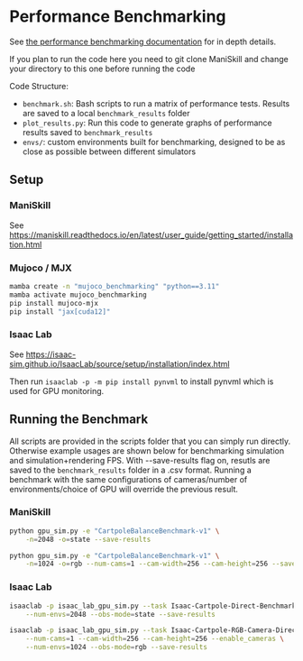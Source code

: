 # Performance Benchmarking

See [the performance benchmarking documentation](https://maniskill.readthedocs.io/en/latest/user_guide/additional_resources/performance_benchmarking.html) for in depth details.

If you plan to run the code here you need to git clone ManiSkill and change your directory to this one before running the code

Code Structure:
- `benchmark.sh`: Bash scripts to run a matrix of performance tests. Results are saved to a local `benchmark_results` folder
- `plot_results.py`: Run this code to generate graphs of performance results saved to `benchmark_results`
- `envs/`: custom environments built for benchmarking, designed to be as close as possible between different simulators


## Setup

### ManiSkill

See https://maniskill.readthedocs.io/en/latest/user_guide/getting_started/installation.html

### Mujoco / MJX

```bash
mamba create -n "mujoco_benchmarking" "python==3.11"
mamba activate mujoco_benchmarking
pip install mujoco-mjx
pip install "jax[cuda12]"
```

### Isaac Lab

See https://isaac-sim.github.io/IsaacLab/source/setup/installation/index.html

Then run `isaaclab -p -m pip install pynvml` to install pynvml which is used for GPU monitoring.

<!-- ```bash
mamba create -n "isaaclab" "python==3.10"
mamba activate isaaclab
pip install torch==2.2.2 --index-url https://download.pytorch.org/whl/cu118
pip install isaacsim-rl isaacsim-replicator isaacsim-extscache-physics isaacsim-extscache-kit-sdk isaacsim-extscache-kit isaacsim-app --extra-index-url https://pypi.nvidia.com
``` -->

## Running the Benchmark

All scripts are provided in the scripts folder that you can simply run directly. Otherwise example usages are shown below for benchmarking simulation and simulation+rendering FPS. With --save-results flag on, resutls are saved to the `benchmark_results` folder in a .csv format. Running a benchmark with the same configurations of cameras/number of environments/choice of GPU will override the previous result.

### ManiSkill

```bash
python gpu_sim.py -e "CartpoleBalanceBenchmark-v1" \
    -n=2048 -o=state --save-results

python gpu_sim.py -e "CartpoleBalanceBenchmark-v1" \
    -n=1024 -o=rgb --num-cams=1 --cam-width=256 --cam-height=256 --save-results
```

### Isaac Lab

```bash
isaaclab -p isaac_lab_gpu_sim.py --task Isaac-Cartpole-Direct-Benchmark-v0 --headless \
    --num-envs=2048 --obs-mode=state --save-results

isaaclab -p isaac_lab_gpu_sim.py --task Isaac-Cartpole-RGB-Camera-Direct-v0 --headless \
    --num-cams=1 --cam-width=256 --cam-height=256 --enable_cameras \
    --num-envs=1024 --obs-mode=rgb --save-results
```

<!-- ### Mujoco

```bash
python -m mujoco.mjx.testspeed --mjcf=envs/mujoco/panda_pick_cube.xml   --base_path=. --batch_size=4096 --nstep=100
``` -->